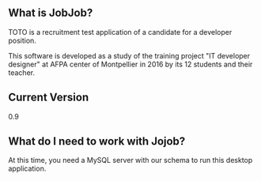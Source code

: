 
## What is JobJob? 
TOTO is a recruitment test application of a candidate for a developer position. 

This software is developed as a study of the training project "IT developer designer" at AFPA center of Montpellier in 2016 by its 12 students and their teacher.

## Current Version 
0.9 

## What do I need to work with Jojob?

At this time, you need a MySQL server with our schema to run this desktop application. 
